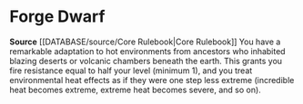 ﻿---
id: '3'
name: Forge Dwarf
rarity: Common
source: '[[DATABASE/source/Core Rulebook|Core Rulebook]]'
type: Heritage

---
# Forge Dwarf

**Source** [[DATABASE/source/Core Rulebook|Core Rulebook]] 
You have a remarkable adaptation to hot environments from ancestors who inhabited blazing deserts or volcanic chambers beneath the earth. This grants you fire resistance equal to half your level (minimum 1), and you treat environmental heat effects as if they were one step less extreme (incredible heat becomes extreme, extreme heat becomes severe, and so on).